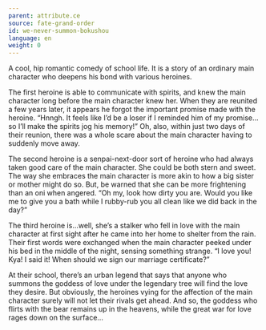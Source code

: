 ```yaml
---
parent: attribute.ce
source: fate-grand-order
id: we-never-summon-bokushou
language: en
weight: 0
---
```


A cool, hip romantic comedy of school life. It is a story of an ordinary main character who deepens his bond with various heroines.

The first heroine is able to communicate with spirits, and knew the main character long before the main character knew her. When they are reunited a few years later, it appears he forgot the important promise made with the heroine. “Hnngh. It feels like I’d be a loser if I reminded him of my promise…so I’ll make the spirits jog his memory!” Oh, also, within just two days of their reunion, there was a whole scare about the main character having to suddenly move away.

The second heroine is a senpai-next-door sort of heroine who had always taken good care of the main character. She could be both stern and sweet. The way she embraces the main character is more akin to how a big sister or mother might do so. But, be warned that she can be more frightening than an oni when angered. “Oh my, look how dirty you are. Would you like me to give you a bath while I rubby-rub you all clean like we did back in the day?”

The third heroine is…well, she’s a stalker who fell in love with the main character at first sight after he came into her home to shelter from the rain. Their first words were exchanged when the main character peeked under his bed in the middle of the night, sensing something strange. “I love you! Kya! I said it! When should we sign our marriage certificate?”

At their school, there’s an urban legend that says that anyone who summons the goddess of love under the legendary tree will find the love they desire. But obviously, the heroines vying for the affection of the main character surely will not let their rivals get ahead. And so, the goddess who flirts with the bear remains up in the heavens, while the great war for love rages down on the surface…
